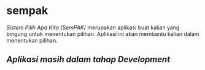 # sempak

*Sistem Pilih Apa Kita (SemPAK)* merupakan aplikasi buat kalian yang bingung untuk menentukan pilihan. Aplikasi ini akan membantu kalian dalam menentukan pilihan.

## *_Aplikasi masih dalam tahap Development_*
